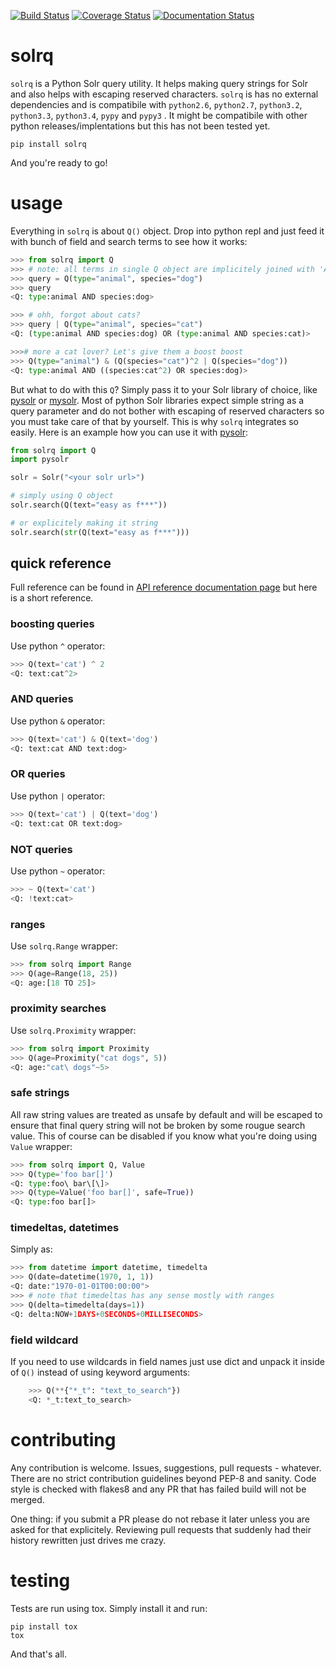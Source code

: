 [![Build Status](https://travis-ci.org/swistakm/solrq.svg?branch=master)](https://travis-ci.org/swistakm/solrq)
[![Coverage Status](https://coveralls.io/repos/swistakm/solrq/badge.svg)](https://coveralls.io/r/swistakm/solrq)
[![Documentation Status](https://readthedocs.org/projects/solrq/badge/?version=latest)](https://readthedocs.org/projects/solrq/?badge=latest)

# solrq
`solrq` is a Python Solr query utility. It helps making query strings for Solr
and also helps with escaping reserved characters. `solrq` is has no external
dependencies and is compatibile with `python2.6`, `python2.7`, `python3.2`,
`python3.3`, `python3.4`, `pypy` and `pypy3` . It might be compatibile with
other python releases/implentations but this has not been tested yet.

    pip install solrq
    
And you're ready to go!


# usage

Everything in `solrq` is about `Q()` object. Drop into python repl and just
feed it with bunch of field and search terms to see how it works:

```python
>>> from solrq import Q
>>> # note: all terms in single Q object are implicitely joined with 'AND'
>>> query = Q(type="animal", species="dog")
>>> query
<Q: type:animal AND species:dog>

>>> # ohh, forgot about cats?
>>> query | Q(type="animal", species="cat")
<Q: (type:animal AND species:dog) OR (type:animal AND species:cat)>

>>># more a cat lover? Let's give them a boost boost
>>> Q(type="animal") & (Q(species="cat")^2 | Q(species="dog"))
<Q: type:animal AND ((species:cat^2) OR species:dog)>
```

But what to do with this `Q`? Simply pass it to your Solr library of choice, 
like [pysolr](https://github.com/toastdriven/pysolr) or 
[mysolr](https://github.com/RedTuna/mysolr). Most of python Solr libraries
expect simple string as a query parameter and do not bother with escaping
of reserved characters so you must take care of that by yourself. This is why
`solrq` integrates so easily. Here is an example how you can use it with 
[pysolr](https://github.com/toastdriven/pysolr):

```python
from solrq import Q
import pysolr

solr = Solr("<your solr url>")

# simply using Q object
solr.search(Q(text="easy as f***"))

# or explicitely making it string
solr.search(str(Q(text="easy as f***")))
```
    
## quick reference

Full reference can be found in [API reference documentation page](http://solrq.readthedocs.org/en/latest/api-reference.html) 
but here is a short reference.

### boosting queries

Use python `^` operator:

```python
>>> Q(text='cat') ^ 2
<Q: text:cat^2>
```

### AND queries

Use python `&` operator:

```python
>>> Q(text='cat') & Q(text='dog')
<Q: text:cat AND text:dog>
```

### OR queries

Use python `|` operator:

```python
>>> Q(text='cat') | Q(text='dog')
<Q: text:cat OR text:dog>
```

### NOT queries

Use python `~` operator:

```python
>>> ~ Q(text='cat')
<Q: !text:cat>
```
    
### ranges

Use `solrq.Range` wrapper:

```python
>>> from solrq import Range
>>> Q(age=Range(18, 25))
<Q: age:[18 TO 25]>
```

### proximity searches

Use `solrq.Proximity` wrapper:

```python
>>> from solrq import Proximity
>>> Q(age=Proximity("cat dogs", 5))
<Q: age:"cat\ dogs"~5>
```

### safe strings

All raw string values are treated as unsafe by default and will be escaped to 
ensure that final query string will not be broken by some rougue search value.
This of course can be disabled if you know what you're doing using
`Value` wrapper:

```python
>>> from solrq import Q, Value
>>> Q(type='foo bar[]')
<Q: type:foo\ bar\[\]>
>>> Q(type=Value('foo bar[]', safe=True))
<Q: type:foo bar[]>
```

### timedeltas, datetimes

Simply as:

```python
>>> from datetime import datetime, timedelta
>>> Q(date=datetime(1970, 1, 1))
<Q: date:"1970-01-01T00:00:00">
>>> # note that timedeltas has any sense mostly with ranges
>>> Q(delta=timedelta(days=1))
<Q: delta:NOW+1DAYS+0SECONDS+0MILLISECONDS>
```

### field wildcard

If you need to use wildcards in field names just use dict and unpack it inside
of `Q()` instead of using keyword arguments:

```python
    >>> Q(**{"*_t": "text_to_search"})
    <Q: *_t:text_to_search>
```

# contributing

Any contribution is welcome. Issues, suggestions, pull requests - whatever. 
There are no strict contribution guidelines beyond PEP-8 and sanity. 
Code style is checked with flakes8 and any PR that has failed build
will not be merged.

One thing: if you submit a PR please do not rebase it later unless you
are asked for that explicitely. Reviewing pull requests that suddenly had 
their history rewritten just drives me crazy.

# testing

Tests are run using tox. Simply install it and run:

    pip install tox
    tox
    
And that's all.

